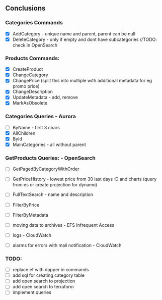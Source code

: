 ## Conclusions

### Categories Commands
- [x] AddCategory - unique name and parent, parent can be null
- [x] DeleteCategory - only if empty and dont have subcategories //TODO: check in OpenSearch

### Products Commands:
- [x] CreateProduct  
- [x] ChangeCategory  
- [x] ChangePrice (split this into multiple with additional metadata for eg promo price)  
- [x] ChangeDescription  
- [x] UpdateMetadata - add, remove  
- [x] MarkAsObsolete

### Categories Queries - Aurora
- [ ] ByName - first 3 chars 
- [x] AllChildren  
- [X] ById  
- [x] MainCategories - all without parent  

### GetProducts Queries: - OpenSearch
- [ ] GetPagedByCategoryWithOrder  
- [ ] GetPriceHistory - lowest price from 30 last days :D and charts (query from es or create projection for dynamo) 
- [ ] FullTextSearch - name and description  
- [ ] FilterByPrice  
- [ ] FilterByMetadata  

- [ ] moving data to archives - EFS Infrequent Access  
- [ ] logs - CloudWatch  
- [ ] alarms for errors with mail notification - CloudWatch  


### TODO:
- [ ] replace ef with dapper in commands
- [ ] add sql for creating category table
- [ ] add open search to projection
- [ ] add open search to terraform
- [ ] implement queries

[//]: # (docker build --platform=linux/arm64 -t commands -f Commands.Dockerfile . )